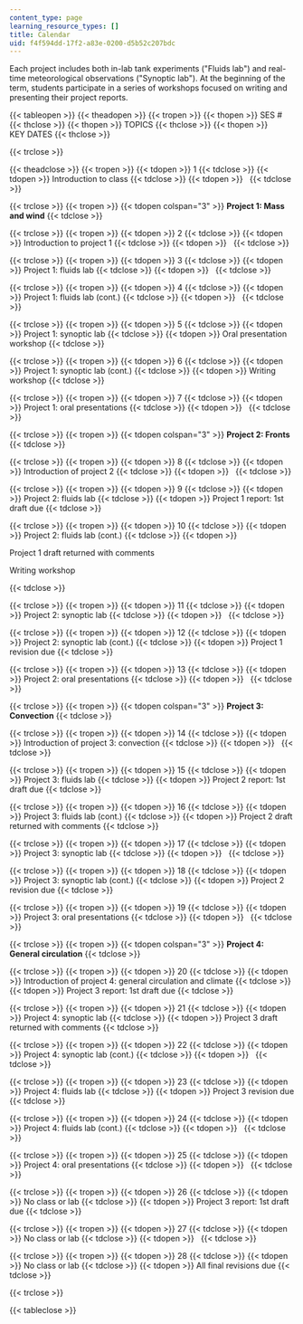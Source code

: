 ```yaml
---
content_type: page
learning_resource_types: []
title: Calendar
uid: f4f594dd-17f2-a83e-0200-d5b52c207bdc
---
```


Each project includes both in-lab tank experiments ("Fluids lab") and real-time meteorological observations ("Synoptic lab"). At the beginning of the term, students participate in a series of workshops focused on writing and presenting their project reports.

{{< tableopen >}}
{{< theadopen >}}
{{< tropen >}}
{{< thopen >}}
SES #
{{< thclose >}}
{{< thopen >}}
TOPICS
{{< thclose >}}
{{< thopen >}}
KEY DATES
{{< thclose >}}

{{< trclose >}}

{{< theadclose >}}
{{< tropen >}}
{{< tdopen >}}
1
{{< tdclose >}}
{{< tdopen >}}
Introduction to class
{{< tdclose >}}
{{< tdopen >}}
 
{{< tdclose >}}

{{< trclose >}}
{{< tropen >}}
{{< tdopen colspan="3" >}}
**Project 1: Mass and wind**
{{< tdclose >}}

{{< trclose >}}
{{< tropen >}}
{{< tdopen >}}
2
{{< tdclose >}}
{{< tdopen >}}
Introduction to project 1
{{< tdclose >}}
{{< tdopen >}}
 
{{< tdclose >}}

{{< trclose >}}
{{< tropen >}}
{{< tdopen >}}
3
{{< tdclose >}}
{{< tdopen >}}
Project 1: fluids lab
{{< tdclose >}}
{{< tdopen >}}
 
{{< tdclose >}}

{{< trclose >}}
{{< tropen >}}
{{< tdopen >}}
4
{{< tdclose >}}
{{< tdopen >}}
Project 1: fluids lab (cont.)
{{< tdclose >}}
{{< tdopen >}}
 
{{< tdclose >}}

{{< trclose >}}
{{< tropen >}}
{{< tdopen >}}
5
{{< tdclose >}}
{{< tdopen >}}
Project 1: synoptic lab
{{< tdclose >}}
{{< tdopen >}}
Oral presentation workshop
{{< tdclose >}}

{{< trclose >}}
{{< tropen >}}
{{< tdopen >}}
6
{{< tdclose >}}
{{< tdopen >}}
Project 1: synoptic lab (cont.)
{{< tdclose >}}
{{< tdopen >}}
Writing workshop
{{< tdclose >}}

{{< trclose >}}
{{< tropen >}}
{{< tdopen >}}
7
{{< tdclose >}}
{{< tdopen >}}
Project 1: oral presentations
{{< tdclose >}}
{{< tdopen >}}
 
{{< tdclose >}}

{{< trclose >}}
{{< tropen >}}
{{< tdopen colspan="3" >}}
**Project 2: Fronts**
{{< tdclose >}}

{{< trclose >}}
{{< tropen >}}
{{< tdopen >}}
8
{{< tdclose >}}
{{< tdopen >}}
Introduction of project 2
{{< tdclose >}}
{{< tdopen >}}
 
{{< tdclose >}}

{{< trclose >}}
{{< tropen >}}
{{< tdopen >}}
9
{{< tdclose >}}
{{< tdopen >}}
Project 2: fluids lab
{{< tdclose >}}
{{< tdopen >}}
Project 1 report: 1st draft due
{{< tdclose >}}

{{< trclose >}}
{{< tropen >}}
{{< tdopen >}}
10
{{< tdclose >}}
{{< tdopen >}}
Project 2: fluids lab (cont.)
{{< tdclose >}}
{{< tdopen >}}


Project 1 draft returned with comments

Writing workshop


{{< tdclose >}}

{{< trclose >}}
{{< tropen >}}
{{< tdopen >}}
11
{{< tdclose >}}
{{< tdopen >}}
Project 2: synoptic lab
{{< tdclose >}}
{{< tdopen >}}
 
{{< tdclose >}}

{{< trclose >}}
{{< tropen >}}
{{< tdopen >}}
12
{{< tdclose >}}
{{< tdopen >}}
Project 2: synoptic lab (cont.)
{{< tdclose >}}
{{< tdopen >}}
Project 1 revision due
{{< tdclose >}}

{{< trclose >}}
{{< tropen >}}
{{< tdopen >}}
13
{{< tdclose >}}
{{< tdopen >}}
Project 2: oral presentations
{{< tdclose >}}
{{< tdopen >}}
 
{{< tdclose >}}

{{< trclose >}}
{{< tropen >}}
{{< tdopen colspan="3" >}}
**Project 3: Convection**
{{< tdclose >}}

{{< trclose >}}
{{< tropen >}}
{{< tdopen >}}
14
{{< tdclose >}}
{{< tdopen >}}
Introduction of project 3: convection
{{< tdclose >}}
{{< tdopen >}}
 
{{< tdclose >}}

{{< trclose >}}
{{< tropen >}}
{{< tdopen >}}
15
{{< tdclose >}}
{{< tdopen >}}
Project 3: fluids lab
{{< tdclose >}}
{{< tdopen >}}
Project 2 report: 1st draft due
{{< tdclose >}}

{{< trclose >}}
{{< tropen >}}
{{< tdopen >}}
16
{{< tdclose >}}
{{< tdopen >}}
Project 3: fluids lab (cont.)
{{< tdclose >}}
{{< tdopen >}}
Project 2 draft returned with comments
{{< tdclose >}}

{{< trclose >}}
{{< tropen >}}
{{< tdopen >}}
17
{{< tdclose >}}
{{< tdopen >}}
Project 3: synoptic lab
{{< tdclose >}}
{{< tdopen >}}
 
{{< tdclose >}}

{{< trclose >}}
{{< tropen >}}
{{< tdopen >}}
18
{{< tdclose >}}
{{< tdopen >}}
Project 3: synoptic lab (cont.)
{{< tdclose >}}
{{< tdopen >}}
Project 2 revision due
{{< tdclose >}}

{{< trclose >}}
{{< tropen >}}
{{< tdopen >}}
19
{{< tdclose >}}
{{< tdopen >}}
Project 3: oral presentations
{{< tdclose >}}
{{< tdopen >}}
 
{{< tdclose >}}

{{< trclose >}}
{{< tropen >}}
{{< tdopen colspan="3" >}}
**Project 4: General circulation**
{{< tdclose >}}

{{< trclose >}}
{{< tropen >}}
{{< tdopen >}}
20
{{< tdclose >}}
{{< tdopen >}}
Introduction of project 4: general circulation and climate
{{< tdclose >}}
{{< tdopen >}}
Project 3 report: 1st draft due
{{< tdclose >}}

{{< trclose >}}
{{< tropen >}}
{{< tdopen >}}
21
{{< tdclose >}}
{{< tdopen >}}
Project 4: synoptic lab
{{< tdclose >}}
{{< tdopen >}}
Project 3 draft returned with comments
{{< tdclose >}}

{{< trclose >}}
{{< tropen >}}
{{< tdopen >}}
22
{{< tdclose >}}
{{< tdopen >}}
Project 4: synoptic lab (cont.)
{{< tdclose >}}
{{< tdopen >}}
 
{{< tdclose >}}

{{< trclose >}}
{{< tropen >}}
{{< tdopen >}}
23
{{< tdclose >}}
{{< tdopen >}}
Project 4: fluids lab
{{< tdclose >}}
{{< tdopen >}}
Project 3 revision due
{{< tdclose >}}

{{< trclose >}}
{{< tropen >}}
{{< tdopen >}}
24
{{< tdclose >}}
{{< tdopen >}}
Project 4: fluids lab (cont.)
{{< tdclose >}}
{{< tdopen >}}
 
{{< tdclose >}}

{{< trclose >}}
{{< tropen >}}
{{< tdopen >}}
25
{{< tdclose >}}
{{< tdopen >}}
Project 4: oral presentations
{{< tdclose >}}
{{< tdopen >}}
 
{{< tdclose >}}

{{< trclose >}}
{{< tropen >}}
{{< tdopen >}}
26
{{< tdclose >}}
{{< tdopen >}}
No class or lab
{{< tdclose >}}
{{< tdopen >}}
Project 3 report: 1st draft due
{{< tdclose >}}

{{< trclose >}}
{{< tropen >}}
{{< tdopen >}}
27
{{< tdclose >}}
{{< tdopen >}}
No class or lab
{{< tdclose >}}
{{< tdopen >}}
 
{{< tdclose >}}

{{< trclose >}}
{{< tropen >}}
{{< tdopen >}}
28
{{< tdclose >}}
{{< tdopen >}}
No class or lab
{{< tdclose >}}
{{< tdopen >}}
All final revisions due
{{< tdclose >}}

{{< trclose >}}

{{< tableclose >}}